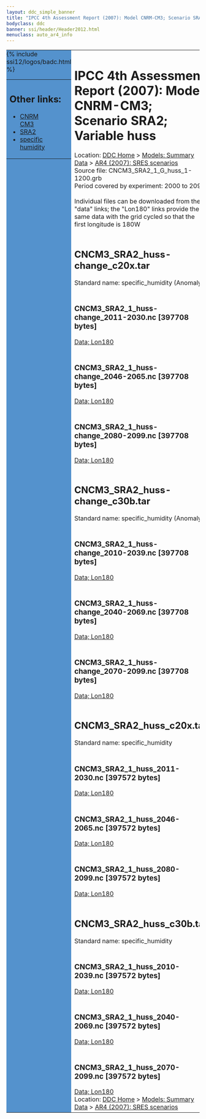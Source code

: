 ```yaml
---
layout: ddc_simple_banner
title: "IPCC 4th Assessment Report (2007): Model CNRM-CM3; Scenario SRA2; Variable huss"
bodyclass: ddc
banner: ssi/header/Header2012.html
menuclass: auto_ar4_info
---
```



<table width="100%" border="0" cellspacing="0" cellpadding="0" style="border-collapse: collapse;">
<tr style="margin:0;padding:0;border:0;">
<td style="margin:0;padding:0;border:0;height:1pt;width:150pt;background:#5492CD;" valign="top" >

<div id="lh-col2" class="auto_ar4_info">
<table class="menumain" bgcolor="#5492CD" cellspacing="0" width="100%" border="0">
<tr><td>
<h2> Other links:</h2>
<ul>
<li><a href="/auto/ar4/model-CNRM-CM3.html">CNRM<br/>CM3</a></li>
<li><a href="/auto/ar4/scenario-SRA2.html">SRA2</a></li>
<li><a href="/auto/ar4/var-specific_humidity.html">specific humidity</a></li>
</ul>
</td></tr>
{% include ssi12/logos/badc.html %}
</table>
</div>
</td>
<td><h1>IPCC 4th Assessment Report (2007): Model CNRM-CM3; Scenario SRA2; Variable huss</h1>

<!-- Breadcrumb1 -->
<div id="breadcrumb1" align="left">
Location: <a href="/index.html">DDC Home</a> > <a href="/sim/gcm_clim/">Models: Summary Data</a>
> <a href="/sim/gcm_clim/SRES_AR4/index.html">AR4 (2007): SRES scenarios</a>
</div>
<!-- End of Breadcrumb1 -->Source file: CNCM3_SRA2_1_G_huss_1-1200.grb
<br/>
Period covered by experiment: 2000 to 2099<br/>
<br/>Individual files can be downloaded from the "data" links; the "Lon180" links provide the same data
         with the grid cycled so that the first longitude is 180W<br/>
<br/><h2>CNCM3_SRA2_huss-change_c20x.tar</h2>
Standard name: specific_humidity (Anomaly)<br>
<br/><h3>CNCM3_SRA2_1_huss-change_2011-2030.nc [397708 bytes]</h3>
<a href="/cgi-bin/downl/ar4_nc/huss/CNCM3_SRA2_1_huss-change_2011-2030.nc">Data; </a><a href="/cgi-bin/downl/ar4_nc/huss/CNCM3_SRA2_1_huss-change_2011-2030.cyto180.nc"> Lon180</a><br/>
<br/><h3>CNCM3_SRA2_1_huss-change_2046-2065.nc [397708 bytes]</h3>
<a href="/cgi-bin/downl/ar4_nc/huss/CNCM3_SRA2_1_huss-change_2046-2065.nc">Data; </a><a href="/cgi-bin/downl/ar4_nc/huss/CNCM3_SRA2_1_huss-change_2046-2065.cyto180.nc"> Lon180</a><br/>
<br/><h3>CNCM3_SRA2_1_huss-change_2080-2099.nc [397708 bytes]</h3>
<a href="/cgi-bin/downl/ar4_nc/huss/CNCM3_SRA2_1_huss-change_2080-2099.nc">Data; </a><a href="/cgi-bin/downl/ar4_nc/huss/CNCM3_SRA2_1_huss-change_2080-2099.cyto180.nc"> Lon180</a><br/>
<br/><h2>CNCM3_SRA2_huss-change_c30b.tar</h2>
Standard name: specific_humidity (Anomaly)<br>
<br/><h3>CNCM3_SRA2_1_huss-change_2010-2039.nc [397708 bytes]</h3>
<a href="/cgi-bin/downl/ar4_nc/huss/CNCM3_SRA2_1_huss-change_2010-2039.nc">Data; </a><a href="/cgi-bin/downl/ar4_nc/huss/CNCM3_SRA2_1_huss-change_2010-2039.cyto180.nc"> Lon180</a><br/>
<br/><h3>CNCM3_SRA2_1_huss-change_2040-2069.nc [397708 bytes]</h3>
<a href="/cgi-bin/downl/ar4_nc/huss/CNCM3_SRA2_1_huss-change_2040-2069.nc">Data; </a><a href="/cgi-bin/downl/ar4_nc/huss/CNCM3_SRA2_1_huss-change_2040-2069.cyto180.nc"> Lon180</a><br/>
<br/><h3>CNCM3_SRA2_1_huss-change_2070-2099.nc [397708 bytes]</h3>
<a href="/cgi-bin/downl/ar4_nc/huss/CNCM3_SRA2_1_huss-change_2070-2099.nc">Data; </a><a href="/cgi-bin/downl/ar4_nc/huss/CNCM3_SRA2_1_huss-change_2070-2099.cyto180.nc"> Lon180</a><br/>
<br/><h2>CNCM3_SRA2_huss_c20x.tar</h2>
Standard name: specific_humidity<br>
<br/><h3>CNCM3_SRA2_1_huss_2011-2030.nc [397572 bytes]</h3>
<a href="/cgi-bin/downl/ar4_nc/huss/CNCM3_SRA2_1_huss_2011-2030.nc">Data; </a><a href="/cgi-bin/downl/ar4_nc/huss/CNCM3_SRA2_1_huss_2011-2030.cyto180.nc"> Lon180</a><br/>
<br/><h3>CNCM3_SRA2_1_huss_2046-2065.nc [397572 bytes]</h3>
<a href="/cgi-bin/downl/ar4_nc/huss/CNCM3_SRA2_1_huss_2046-2065.nc">Data; </a><a href="/cgi-bin/downl/ar4_nc/huss/CNCM3_SRA2_1_huss_2046-2065.cyto180.nc"> Lon180</a><br/>
<br/><h3>CNCM3_SRA2_1_huss_2080-2099.nc [397572 bytes]</h3>
<a href="/cgi-bin/downl/ar4_nc/huss/CNCM3_SRA2_1_huss_2080-2099.nc">Data; </a><a href="/cgi-bin/downl/ar4_nc/huss/CNCM3_SRA2_1_huss_2080-2099.cyto180.nc"> Lon180</a><br/>
<br/><h2>CNCM3_SRA2_huss_c30b.tar</h2>
Standard name: specific_humidity<br>
<br/><h3>CNCM3_SRA2_1_huss_2010-2039.nc [397572 bytes]</h3>
<a href="/cgi-bin/downl/ar4_nc/huss/CNCM3_SRA2_1_huss_2010-2039.nc">Data; </a><a href="/cgi-bin/downl/ar4_nc/huss/CNCM3_SRA2_1_huss_2010-2039.cyto180.nc"> Lon180</a><br/>
<br/><h3>CNCM3_SRA2_1_huss_2040-2069.nc [397572 bytes]</h3>
<a href="/cgi-bin/downl/ar4_nc/huss/CNCM3_SRA2_1_huss_2040-2069.nc">Data; </a><a href="/cgi-bin/downl/ar4_nc/huss/CNCM3_SRA2_1_huss_2040-2069.cyto180.nc"> Lon180</a><br/>
<br/><h3>CNCM3_SRA2_1_huss_2070-2099.nc [397572 bytes]</h3>
<a href="/cgi-bin/downl/ar4_nc/huss/CNCM3_SRA2_1_huss_2070-2099.nc">Data; </a><a href="/cgi-bin/downl/ar4_nc/huss/CNCM3_SRA2_1_huss_2070-2099.cyto180.nc"> Lon180</a><br/>
<!-- Breadcrumb2 -->
<div id="breadcrumb2" align="left">
Location: <a href="/index.html">DDC Home</a> > <a href="/sim/gcm_clim/">Models: Summary Data</a>
> <a href="/sim/gcm_clim/SRES_AR4/index.html">AR4 (2007): SRES scenarios</a>
</div>
<!-- End of Breadcrumb2 --></td></tr></table>
